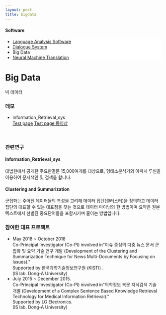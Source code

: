 ```yaml
---
layout: post
title: bigdata
---
```

<h4>Software</h4>
 <div class="linklink" style = "background-color:#ffffff;border-radius:0 15px">
          <ul class="posts-list">
           <li class="post-link">
                <a class="post-title" href="https://youngjoongko.github.io/Software/languageanalysissoftware/">Language Analysis Software</a>
           </li>
           <li class="post-link">
                <a class="post-title" href="https://youngjoongko.github.io/Software/dialoguesystem/">Dialogue System</a>
           </li>
           <li>Big Data
           </li>
           <li class="post-link">
                <a class="post-title" href="https://youngjoongko.github.io/Software/neuralmachinetranslation/">Neural Machine Translation</a>
           </li>
          </ul>
  </div>


<div class="post">
  <h1 class="pageTitle">Big Data</h1>	
  <p class="meta">빅 데이터</p>
</div> 

### 데모
* Information_Retrieval_sys<br>
  [Test page][irpage] [Test page 동영상][irmv]
<br>

### 관련연구
#### Information_Retrieval_sys
대법원에서 공개한 주요판결문 15,000여개를 대상으로, 형태소분석기와 아파치 루씬을 이용하여 문서색인 및 검색을 합니다. 

#### Clustering and Summarization
군집화는 주어진 데이터들의 특성을 고려해 데이터 집단(클러스터)을 정의하고 데이터 집단의 대표할 수 있는 대표점을 찾는 것으로 데이터 마이닝의 한 방법이며 요약은 원본 텍스트에서 선별된 중요단어들을 포함시키며 줄이는 방법입니다.
<br>

### 참여한 대표 프로젝트
* May 2018 ~ October 2018<br> 
 Co-Principal Investigator (Co-PI) involved in"이슈 중심의 다중 뉴스 문서 군집화 및 요약 기술 연구 개발 (Development of the Clustering and Summarization Technique for News Multi-Documents by Focusing on Issues)."<br>
  Supported by 한국과학기술정보연구원 (KISTI) .<br>
  (IS lab. Dong-A University)<br>
 * July 2015 ~ December 2015. <br>
  Co-Principal Investigator (Co-PI) involved in"의학정보 복문 지식검색 기술 개발 (Development of a Complex Sentence Based Knowledge Retrieval Technology for Medical Information Retrieval)."<br>
  Supported by LG Electronics.<br>
  (IS lab. Dong-A University)<br>


[irpage]: demo_lucene.jsp
[irmv]:  http://dais.donga.ac.kr/files/dais/board/univislab/Information_Retrieval.zip

